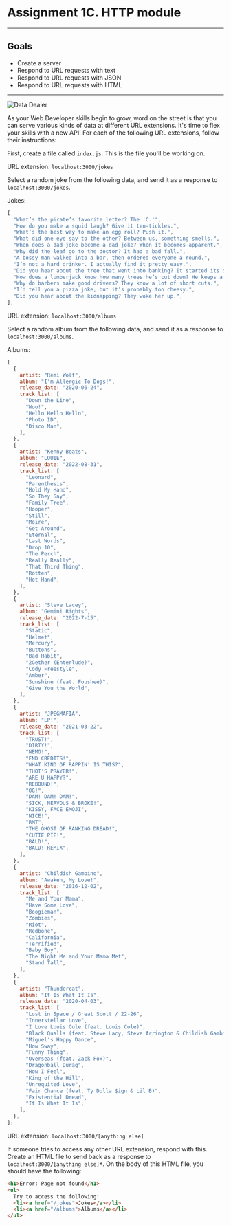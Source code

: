 # Assignment 1C. HTTP module

---

## Goals

- Create a server
- Respond to URL requests with text
- Respond to URL requests with JSON
- Respond to URL requests with HTML

---

![Data Dealer](https://i.imgur.com/RYHwn2X.png)

As your Web Developer skills begin to grow, word on the street is that you can serve various kinds of data at different URL extensions. It's time to flex your skills with a new API! For each of the following URL extensions, follow their instructions:

First, create a file called `index.js`. This is the file you'll be working on.

URL extension: `localhost:3000/jokes`

Select a random joke from the following data, and send it as a response to `localhost:3000/jokes`.

Jokes:

```js
[
  "What’s the pirate’s favorite letter? The 'C.'",
  "How do you make a squid laugh? Give it ten-tickles.",
  "What’s the best way to make an egg roll? Push it.",
  "What did one eye say to the other? Between us, something smells.",
  "When does a dad joke become a dad joke? When it becomes apparent.",
  "Why did the leaf go to the doctor? It had a bad fall.",
  "A bossy man walked into a bar, then ordered everyone a round.",
  "I’m not a hard drinker. I actually find it pretty easy.",
  "Did you hear about the tree that went into banking? It started its own branch.",
  "How does a lumberjack know how many trees he’s cut down? He keeps a log.",
  "Why do barbers make good drivers? They know a lot of short cuts.",
  "I’d tell you a pizza joke, but it’s probably too cheesy.",
  "Did you hear about the kidnapping? They woke her up.",
];
```

URL extension: `localhost:3000/albums`

Select a random album from the following data, and send it as a response to `localhost:3000/albums`.

Albums:

```js
[
  {
    artist: "Remi Wolf",
    album: "I'm Allergic To Dogs!",
    release_date: "2020-06-24",
    track_list: [
      "Down the Line",
      "Woo!",
      "Hello Hello Hello",
      "Photo ID",
      "Disco Man",
    ],
  },
  {
    artist: "Kenny Beats",
    album: "LOUIE",
    release_date: "2022-08-31",
    track_list: [
      "Leonard",
      "Parenthesis",
      "Hold My Hand",
      "So They Say",
      "Family Tree",
      "Hooper",
      "Still",
      "Moire",
      "Get Around",
      "Eternal",
      "Last Words",
      "Drop 10",
      "The Perch",
      "Really Really",
      "That Third Thing",
      "Rotten",
      "Hot Hand",
    ],
  },
  {
    artist: "Steve Lacey",
    album: "Gemini Rights",
    release_date: "2022-7-15",
    track_list: [
      "Static",
      "Helmet",
      "Mercury",
      "Buttons",
      "Bad Habit",
      "2Gether (Enterlude)",
      "Cody Freestyle",
      "Amber",
      "Sunshine (feat. Foushee)",
      "Give You the World",
    ],
  },
  {
    artist: "JPEGMAFIA",
    album: "LP!",
    release_date: "2021-03-22",
    track_list: [
      "TRUST!",
      "DIRTY!",
      "NEMO!",
      "END CREDITS!",
      "WHAT KIND OF RAPPIN' IS THIS?",
      "THOT'S PRAYER!",
      "ARE U HAPPY?",
      "REBOUND!",
      "OG!",
      "DAM! DAM! DAM!",
      "SICK, NERVOUS & BROKE!",
      "KISSY, FACE EMOJI",
      "NICE!",
      "BMT",
      "THE GHOST OF RANKING DREAD!",
      "CUTIE PIE!",
      "BALD!",
      "BALD! REMIX",
    ],
  },
  {
    artist: "Childish Gambino",
    album: "Awaken, My Love!",
    release_date: "2016-12-02",
    track_list: [
      "Me and Your Mama",
      "Have Some Love",
      "Boogieman",
      "Zombies",
      "Riot",
      "Redbone",
      "California",
      "Terrified",
      "Baby Boy",
      "The Night Me and Your Mama Met",
      "Stand Tall",
    ],
  },
  {
    artist: "Thundercat",
    album: "It Is What It Is",
    release_date: "2020-04-03",
    track_list: [
      "Lost in Space / Great Scott / 22-26",
      "Innerstellar Love",
      "I Love Louis Cole (feat. Louis Cole)",
      "Black Qualls (feat. Steve Lacy, Steve Arrington & Childish Gambino)",
      "Miguel's Happy Dance",
      "How Sway",
      "Funny Thing",
      "Overseas (feat. Zack Fox)",
      "Dragonball Durag",
      "How I Feel",
      "King of the Hill",
      "Unrequited Love",
      "Fair Chance (feat. Ty Dolla $ign & Lil B)",
      "Existential Dread",
      "It Is What It Is",
    ],
  },
];
```

URL extension: `localhost:3000/[anything else]`

If someone tries to access any other URL extension, respond with this. Create an HTML file to send back as a response to `localhost:3000/[anything else]*`. On the body of this HTML file, you should have the following:

```html
<h1>Error: Page not found</h1>
<ul>
  Try to access the following:
  <li><a href="/jokes">Jokes</a></li>
  <li><a href="/albums">Albums</a></li>
</ul>
```
